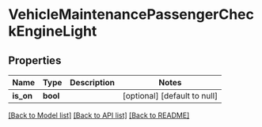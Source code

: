 # VehicleMaintenancePassengerCheckEngineLight

## Properties
Name | Type | Description | Notes
------------ | ------------- | ------------- | -------------
**is_on** | **bool** |  | [optional] [default to null]

[[Back to Model list]](../README.md#documentation-for-models) [[Back to API list]](../README.md#documentation-for-api-endpoints) [[Back to README]](../README.md)


